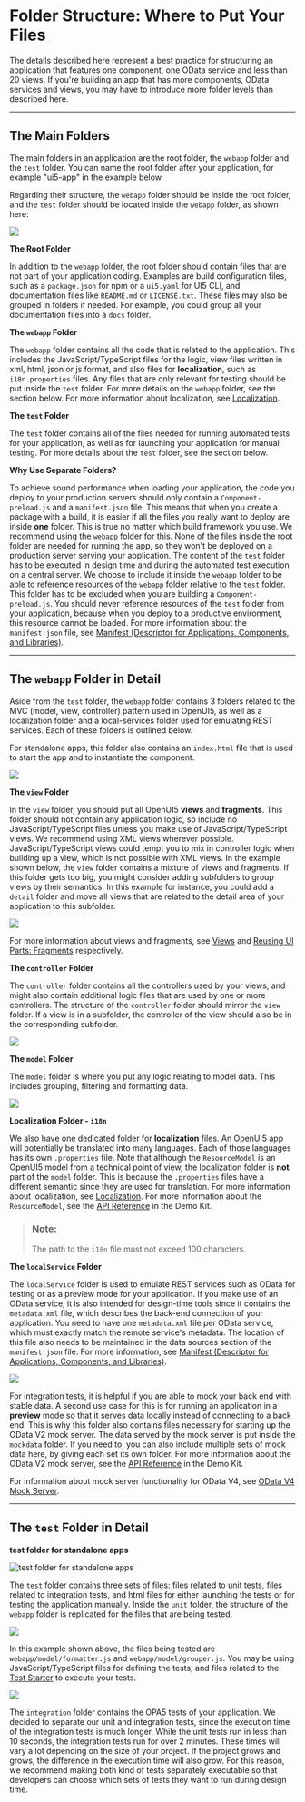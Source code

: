 <!-- loio003f755d46d34dd1bbce9ffe08c8d46a -->

# Folder Structure: Where to Put Your Files

The details described here represent a best practice for structuring an application that features one component, one OData service and less than 20 views. If you're building an app that has more components, OData services and views, you may have to introduce more folder levels than described here.

***

## The Main Folders

The main folders in an application are the root folder, the `webapp` folder and the `test` folder. You can name the root folder after your application, for example "ui5-app" in the example below.

Regarding their structure, the `webapp` folder should be inside the root folder, and the `test` folder should be located inside the `webapp` folder, as shown here:

![](images/loio03b7b462963b4bce900e8d62dcf42ee3_LowRes.png)

**The Root Folder**

In addition to the `webapp` folder, the root folder should contain files that are not part of your application coding. Examples are build configuration files, such as a `package.json` for npm or a `ui5.yaml` for UI5 CLI, and documentation files like `README.md` or `LICENSE.txt`. These files may also be grouped in folders if needed. For example, you could group all your documentation files into a `docs` folder.

**The `webapp` Folder**

The `webapp` folder contains all the code that is related to the application. This includes the JavaScript/TypeScript files for the logic, view files written in xml, html, json or js format, and also files for **localization**, such as `i18n.properties` files. Any files that are only relevant for testing should be put inside the `test` folder. For more details on the `webapp` folder, see the section below. For more information about localization, see [Localization](../04_Essentials/localization-91f217c.md).

**The `test` Folder**

The `test` folder contains all of the files needed for running automated tests for your application, as well as for launching your application for manual testing. For more details about the `test` folder, see the section below.

**Why Use Separate Folders?**

To achieve sound performance when loading your application, the code you deploy to your production servers should only contain a `Component-preload.js` and a `manifest.json` file. This means that when you create a package with a build, it is easier if all the files you really want to deploy are inside **one** folder. This is true no matter which build framework you use. We recommend using the `webapp` folder for this. None of the files inside the root folder are needed for running the app, so they won't be deployed on a production server serving your application. The content of the `test` folder has to be executed in design time and during the automated test execution on a central server. We choose to include it inside the `webapp` folder to be able to reference resources of the `webapp` folder relative to the `test` folder. This folder has to be excluded when you are building a `Component-preload.js`. You should never reference resources of the `test` folder from your application, because when you deploy to a productive environment, this resource cannot be loaded. For more information about the `manifest.json` file, see [Manifest \(Descriptor for Applications, Components, and Libraries\)](../04_Essentials/manifest-descriptor-for-applications-components-and-libraries-be0cf40.md).

***

## The `webapp` Folder in Detail

Aside from the `test` folder, the `webapp` folder contains 3 folders related to the MVC \(model, view, controller\) pattern used in OpenUI5, as well as a localization folder and a local-services folder used for emulating REST services. Each of these folders is outlined below.

For standalone apps, this folder also contains an `index.html` file that is used to start the app and to instantiate the component.

![](images/loio5d11418f5cdf4eac85c9dc7784a97df1_LowRes.png)

**The `view` Folder**

In the `view` folder, you should put all OpenUI5 **views** and **fragments**. This folder should not contain any application logic, so include no JavaScript/TypeScript files unless you make use of JavaScript/TypeScript views. We recommend using XML views wherever possible. JavaScript/TypeScript views could tempt you to mix in controller logic when building up a view, which is not possible with XML views. In the example shown below, the `view` folder contains a mixture of views and fragments. If this folder gets too big, you might consider adding subfolders to group views by their semantics. In this example for instance, you could add a `detail` folder and move all views that are related to the detail area of your application to this subfolder.

![](images/loiod5340cbbd7ae423db38ed4b8b236daf2_LowRes.png)

For more information about views and fragments, see [Views](../04_Essentials/views-91f27e3.md) and [Reusing UI Parts: Fragments](../04_Essentials/reusing-ui-parts-fragments-36a5b13.md) respectively.

**The `controller` Folder**

The `controller` folder contains all the controllers used by your views, and might also contain additional logic files that are used by one or more controllers. The structure of the `controller` folder should mirror the `view` folder. If a view is in a subfolder, the controller of the view should also be in the corresponding subfolder.

![](images/loio0e935c5607ed4ca3bf910ff267416245_LowRes.png)

**The `model` Folder**

The `model` folder is where you put any logic relating to model data. This includes grouping, filtering and formatting data.

![](images/loiof990b6e5f10c4386835d49495dc4259c_LowRes.png)

**Localization Folder - `i18n`**

We also have one dedicated folder for **localization** files. An OpenUI5 app will potentially be translated into many languages. Each of those languages has its own `.properties` file. Note that although the `ResourceModel` is an OpenUI5 model from a technical point of view, the localization folder is **not** part of the `model` folder. This is because the `.properties` files have a different semantic since they are used for translation. For more information about localization, see [Localization](../04_Essentials/localization-91f217c.md). For more information about the `ResourceModel`, see the [API Reference](https://ui5.sap.com/#/api/sap.ui.model.resource.ResourceModel) in the Demo Kit.

> ### Note:  
> The path to the `i18n` file must not exceed 100 characters.

**The `localService` Folder**

The `localService` folder is used to emulate REST services such as OData for testing or as a preview mode for your application. If you make use of an OData service, it is also intended for design-time tools since it contains the `metadata.xml` file, which describes the back-end connection of your application. You need to have one `metadata.xml` file per OData service, which must exactly match the remote service's metadata. The location of this file also needs to be maintained in the data sources section of the `manifest.json` file. For more information, see [Manifest \(Descriptor for Applications, Components, and Libraries\)](../04_Essentials/manifest-descriptor-for-applications-components-and-libraries-be0cf40.md).

![](images/loio00728aff82c54419b1d7acd61c76455f_LowRes.png)

For integration tests, it is helpful if you are able to mock your back end with stable data. A second use case for this is for running an application in a **preview** mode so that it serves data locally instead of connecting to a back end. This is why this folder also contains files necessary for starting up the OData V2 mock server. The data served by the mock server is put inside the `mockdata` folder. If you need to, you can also include multiple sets of mock data here, by giving each set its own folder. For more information about the OData V2 mock server, see the [API Reference](https://ui5.sap.com/#/api/sap.ui.core.util.MockServer) in the Demo Kit.

For information about mock server functionality for OData V4, see [OData V4 Mock Server](../04_Essentials/mock-server-69d3cbd.md#loio69d3cbd4150c4ffb884e788f7f60fd93__section_od4_mock_server).

***

## The `test` Folder in Detail

  
  
**test folder for standalone apps**

![](images/loio9f45b87b36ba47de8d30f1a20f320b85_LowRes.png "test folder for standalone apps")

The `test` folder contains three sets of files: files related to unit tests, files related to integration tests, and html files for either launching the tests or for testing the application manually. Inside the `unit` folder, the structure of the `webapp` folder is replicated for the files that are being tested.

![](images/loio7958ae4e55c6419b90320a45cbcc72ae_LowRes.png)

In this example shown above, the files being tested are `webapp/model/formatter.js` and `webapp/model/grouper.js`. You may be using JavaScript/TypeScript files for defining the tests, and files related to the [Test Starter](../04_Essentials/test-starter-032be2c.md) to execute your tests.

![](images/loio05316ff7b0c94c00afc68f25a67ee4cf_LowRes.png)

The `integration` folder contains the OPA5 tests of your application. We decided to separate our unit and integration tests, since the execution time of the integration tests is much longer. While the unit tests run in less than 10 seconds, the integration tests run for over 2 minutes. These times will vary a lot depending on the size of your project. If the project grows and grows, the difference in the execution time will also grow. For this reason, we recommend making both kind of tests separately executable so that developers can choose which sets of tests they want to run during design time.

